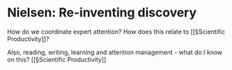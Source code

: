 # Nielsen: Re-inventing discovery
How do we coordinate expert attention? How does this relate to [[§Scientific Productivity]]?

Also, reading, writing, learning and attention management - what do I know on this? [[§Scientific Productivity]]

<!-- {BearID:BF2035FA-75B9-4B56-8DC2-5FE1609AFBD4-394-000000E22E51EA52} -->
